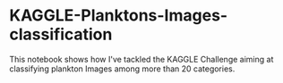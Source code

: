 # KAGGLE-Planktons-Images-classification

This notebook shows how I've tackled the KAGGLE Challenge aiming at classifying plankton Images among more than 20 categories.
